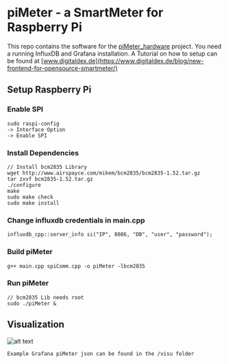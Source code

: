 # piMeter - a SmartMeter for Raspberry Pi

This repo contains the software for the [piMeter_hardware](https://github.com/digitaldex/piMeter_hardware) project.
You need a running InfluxDB and Grafana installation. A Tutorial on how to setup can be found
at [www.digitaldex.de](https://www.digitaldex.de/blog/new-frontend-for-opensource-smartmeter/)

## Setup Raspberry Pi

### Enable SPI
```
sudo raspi-config
-> Interface Option
-> Enable SPI
```
### Install Dependencies
```
// Install bcm2835 Library
wget http://www.airspayce.com/mikem/bcm2835/bcm2835-1.52.tar.gz
tar zxvf bcm2835-1.52.tar.gz
./configure
make
sudo make check
sudo make install
```
### Change influxdb credentials in main.cpp
```
influxdb_cpp::server_info si("IP", 8086, "DB", "user", "password");
```
### Build piMeter
```
g++ main.cpp spiComm.cpp -o piMeter -lbcm2835
```
### Run piMeter
```
// bcm2835 Lib needs root
sudo ./piMeter &
```
## Visualization
![alt text](https://github.com/digitaldex/piMeter_grafana/blob/master/visu/GrafanaExample.png "Grafana Dashboard")
```
Example Grafana piMeter json can be found in the /visu folder
``` 